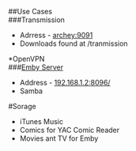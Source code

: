 <!-- --- title: Archey -->
  

##Use Cases  
###Transmission  
* Adrress - [archey:9091 ](http://archey:9091/transmission/web/#upload )  
* Downloads found at /tranmission


*OpenVPN  
###[Emby Server](/Archey/Emby)
* Address - [192.168.1.2:8096/](http://192.168.1.2:8096/web/home.html)  
* Samba  

#Sorage  
* iTunes Music  
* Comics for YAC Comic Reader  
* Movies ant TV for Emby  